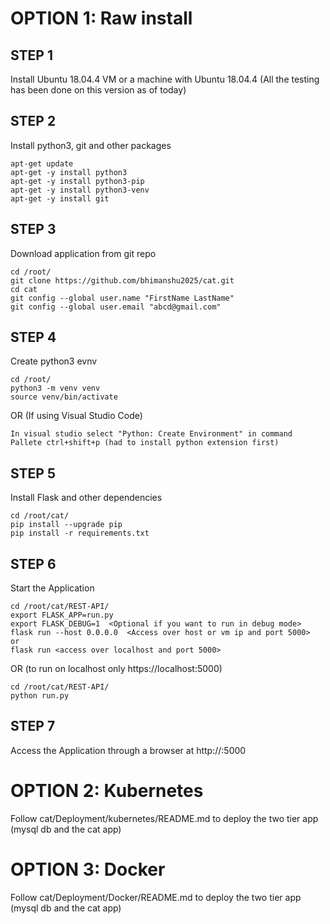 

# OPTION 1: Raw install 

## STEP 1
Install Ubuntu 18.04.4 VM or a machine with Ubuntu 18.04.4 (All the testing has been done on this version as of today)

## STEP 2
Install python3, git and other packages  
```
apt-get update
apt-get -y install python3
apt-get -y install python3-pip
apt-get -y install python3-venv
apt-get -y install git
```

## STEP 3
Download application from git repo 
```
cd /root/
git clone https://github.com/bhimanshu2025/cat.git
cd cat
git config --global user.name "FirstName LastName"
git config --global user.email "abcd@gmail.com"
```

## STEP 4
Create python3 evnv
```
cd /root/
python3 -m venv venv
source venv/bin/activate
```
OR (If using Visual Studio Code)
```
In visual studio select "Python: Create Environment" in command Pallete ctrl+shift+p (had to install python extension first)
```

## STEP 5
Install Flask and other dependencies <These packages get installed when creating venv if using python extension in visual studio>
```
cd /root/cat/
pip install --upgrade pip
pip install -r requirements.txt
```

## STEP 6
Start the Application
```
cd /root/cat/REST-API/
export FLASK_APP=run.py
export FLASK_DEBUG=1  <Optional if you want to run in debug mode>
flask run --host 0.0.0.0  <Access over host or vm ip and port 5000>
or 
flask run <access over localhost and port 5000>
```
OR (to run on localhost only https://localhost:5000)
```
cd /root/cat/REST-API/
python run.py
```

## STEP 7
Access the Application through a browser at http://<server IP>:5000

# OPTION 2: Kubernetes
Follow cat/Deployment/kubernetes/README.md to deploy the two tier app (mysql db and the cat app)

# OPTION 3: Docker
Follow cat/Deployment/Docker/README.md to deploy the two tier app (mysql db and the cat app)

